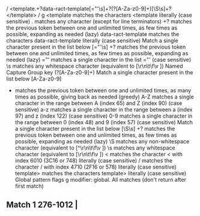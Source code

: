 /
<template.+?data-ract-template[="'\s]+?(?<key>[A-Za-z0-9]+)[\S\s]+?<\/template>
/
g
<template matches the characters <template literally (case sensitive)
. matches any character (except for line terminators)
+? matches the previous token between one and unlimited times, as few times as possible, expanding as needed (lazy)
data-ract-template matches the characters data-ract-template literally (case sensitive)
Match a single character present in the list below [="'\s]
+? matches the previous token between one and unlimited times, as few times as possible, expanding as needed (lazy)
="' matches a single character in the list ="' (case sensitive)
\s matches any whitespace character (equivalent to [\r\n\t\f\v ])
Named Capture Group key (?<key>[A-Za-z0-9]+)
Match a single character present in the list below [A-Za-z0-9]
+ matches the previous token between one and unlimited times, as many times as possible, giving back as needed (greedy)
A-Z matches a single character in the range between A (index 65) and Z (index 90) (case sensitive)
a-z matches a single character in the range between a (index 97) and z (index 122) (case sensitive)
0-9 matches a single character in the range between 0 (index 48) and 9 (index 57) (case sensitive)
Match a single character present in the list below [\S\s]
+? matches the previous token between one and unlimited times, as few times as possible, expanding as needed (lazy)
\S matches any non-whitespace character (equivalent to [^\r\n\t\f\v ])
\s matches any whitespace character (equivalent to [\r\n\t\f\v ])
< matches the character < with index 6010 (3C16 or 748) literally (case sensitive)
\/ matches the character / with index 4710 (2F16 or 578) literally (case sensitive)
template> matches the characters template> literally (case sensitive)
Global pattern flags 
g modifier: global. All matches (don't return after first match)

Match 1 276-1012	| <template id="tpl_feeds" data-ract-template="ractfeeds">
                      <tr>
      <td data-ract-aria-labelledb...
Group key 321-330	ractfeeds
----------------------------------------
Match 2 1298-2029	<template id="tpl_feeds" data-ract-template="test">
    <tr>
      <td data-ract-aria-labelledby="la...
Group key 1343-1347	test